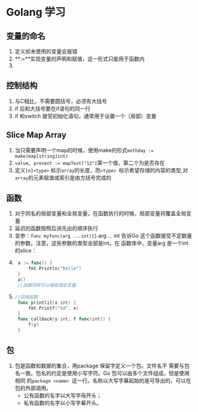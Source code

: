 # Golang 学习

## 变量的命名
1. 定义却未使用的变量会报错
2. **:=**实现变量的声明和赋值，这一形式只能用于函数内
3. 
## 控制结构
1. 与C相比，不需要圆括号，必须有大括号
2. if 后和大括号要在if语句的同一行
3. if 和switch 接受初始化语句，通常用于设置一个（局部）变量

## Slice Map Array
1. 当只需要声明一个map的时候，使用make的形式`mothday := make(map[string]int)`
2. `value, present := mapTest["12"]`第一个值，第二个为是否存在
3. 定义`[n]<type>` 标示`array`的长度，而`<type> `标示希望存储的内容的类型,对`array`的元素赋值或索引是由方括号完成的

## 函数
1. 对于同名的局部变量和全局变量，在函数执行的时候，局部变量将覆盖全局变量
2. 延迟的函数按照后进先出的顺序执行
3. 变参：`func myfunc(arg ...int){}`.arg ... int 告诉Go 这个函数接受不定数量的参数。注意，这些参数的类型全部是int。在 函数体中，变量arg 是一个int的slice：
4. ```go	// 函数同样可以被赋值给变量
	a := func() {
		fmt.Println("hello")
	}
    a() 
    //函数同样可以被赋值给变量
5. ```go
   //回调函数
    func printlit(x int) {
        fmt.Printf("%d", x)
    }
    func callback(y int, f func(int)) {
	    f(y)
    }
## 包
1. 包是函数和数据的集合，用package 保留字定义一个包。文件名不 需要与包名一致。包名的约定是使用小写字符。Go 包可以由多个文件组成，但是使用相同 的`package <name> `这一行。名称以大写字幕起始的是可导出的，可以在包的外部调用。
   * 公有函数的名字以大写字母开头；
   * 私有函数的名字以小写字幕开头。

